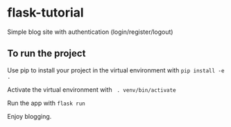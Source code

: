 # flask-tutorial

Simple blog site with authentication (login/register/logout)

## To run the project

Use pip to install your project in the virtual environment with `pip install -e .`

Activate the virtual environment with ` . venv/bin/activate`

Run the app with `flask run`

Enjoy blogging. 
